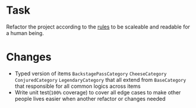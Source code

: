 # Task
Refactor the project according to the [rules](https://github.com/ArmanSo/GildedRose-Refactoring-Kata/blob/master/GildedRoseRequirements.txt) to be scaleable and readable for a human being.

# Changes
-   Typed version of items `BackstagePassCategory` `CheeseCategory` `ConjuredCategory` `LegendaryCategory` that all extend from `BaseCategory` that responsible for all common logics across items
-   Write unit test(`100%` coverage) to cover all edge cases to make other people lives easier when another refactor or changes needed
